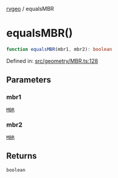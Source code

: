 [rvgeo](../index.md) / equalsMBR

# equalsMBR()

```ts
function equalsMBR(mbr1, mbr2): boolean
```

Defined in: [src/geometry/MBR.ts:128](https://github.com/pzq123456/RVGeo/blob/e727f6f6e310621d656b74948bed9956ff45a613/src/geometry/MBR.ts#L128)

## Parameters

### mbr1

[`MBR`](../type-aliases/MBR.md)

### mbr2

[`MBR`](../type-aliases/MBR.md)

## Returns

`boolean`
